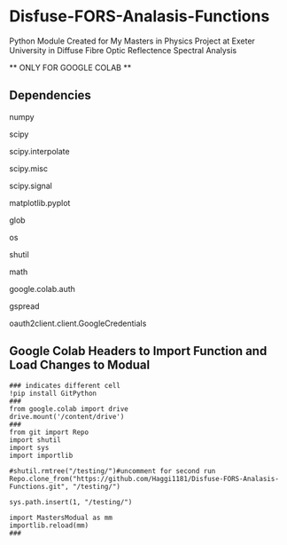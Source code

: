 # Disfuse-FORS-Analasis-Functions
Python Module Created for My Masters in Physics Project at Exeter University in Diffuse Fibre Optic Reflectence Spectral Analysis

** ONLY FOR GOOGLE COLAB **

## Dependencies

numpy

scipy

scipy.interpolate

scipy.misc

scipy.signal

matplotlib.pyplot

glob

os

shutil

math

google.colab.auth

gspread

oauth2client.client.GoogleCredentials

## Google Colab Headers to Import Function and Load Changes to Modual
```
### indicates different cell
!pip install GitPython
###
from google.colab import drive
drive.mount('/content/drive')
###
from git import Repo
import shutil
import sys
import importlib

#shutil.rmtree("/testing/")#uncomment for second run
Repo.clone_from("https://github.com/Haggi1181/Disfuse-FORS-Analasis-Functions.git", "/testing/")

sys.path.insert(1, "/testing/")

import MastersModual as mm
importlib.reload(mm)
###
```